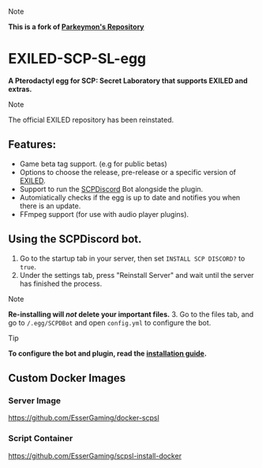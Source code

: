 > [!Note]
> **This is a fork of [Parkeymon's Repository](https://github.com/Parkeymon/EXILED-SCP-SL-egg)**
# EXILED-SCP-SL-egg
**A Pterodactyl egg for SCP: Secret Laboratory that supports EXILED and extras.**

> [!Note]
> The official EXILED repository has been reinstated.

## Features:
- Game beta tag support. (e.g for public betas)
- Options to choose the release, pre-release or a specific version of [EXILED](https://github.com/ExSLMod-Team/EXILED).
- Support to run the [SCPDiscord](https://github.com/KarlOfDuty/SCPDiscord/) Bot alongside the plugin.
- Automiatically checks if the egg is up to date and notifies you when there is an update.
- FFmpeg support (for use with audio player plugins).


## Using the SCPDiscord bot.
1. Go to the startup tab in your server, then set `INSTALL SCP DISCORD?` to `true`.
2. Under the settings tab, press "Reinstall Server" and wait until the server has finished the process.
> [!Note] 
**Re-installing will *not* delete your important files.**
3. Go to the files tab, and go to `/.egg/SCPDBot` and open `config.yml` to configure the bot.
> [!TIP]
> **To configure the bot and plugin, read the [installation guide](https://github.com/KarlOfDuty/SCPDiscord/blob/main/docs/Installation.md).**


## Custom Docker Images
### Server Image
https://github.com/EsserGaming/docker-scpsl
### Script Container
https://github.com/EsserGaming/scpsl-install-docker
